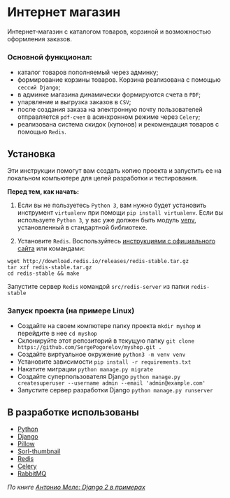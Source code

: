 # Интернет магазин

Интернет-магазин c  каталогом товаров, корзиной и возможностью оформления заказов. 

### Основной функционал:
- каталог товаров пополняемый через админку;
- формирование корзины товаров. Корзина реализована с помощью `сессий Django`;
- в админке магазина динамически формируются счета в `PDF`;
- упарвление и выгрузка заказов в `CSV`;
- после создания заказа  на электронную почту пользователей отправляется `pdf-счет` в асинхронном режиме через `Celery`;
- реализована система скидок (купонов) и рекомендация товаров с помощью `Redis`.


## Установка
Эти инструкции помогут вам создать копию проекта и запустить ее на локальном компьютере для целей разработки и тестирования.

**Перед тем, как начать:**
1. Если вы не пользуетесь `Python 3`, вам нужно будет установить инструмент `virtualenv` при помощи `pip install virtualenv`. 
Если вы используете `Python 3`, у вас уже должен быть модуль [venv](https://docs.python.org/3/library/venv.html), установленный в стандартной библиотеке.

2. Установите `Redis`. Воспользуйтесь [инструкциями с официального сайта](https://redis.io/download) или командами:
```
wget http://download.redis.io/releases/redis-stable.tar.gz
tar xzf redis-stable.tar.gz
cd redis-stable && make
```
Запустите сервер `Redis` командой `src/redis-server` из папки `redis-stable`

### Запуск проекта (на примере Linux)
- Создайте на своем компютере папку проекта `mkdir myshop` и перейдите в нее `cd myshop`
- Склонируйте этот репозиторий в текущую папку `git clone https://github.com/SergePogorelov/myshop.git .`
- Создайте виртуальное окружение `python3 -m venv venv`
- Установите зависимости `pip install -r requirements.txt`
- Накатите миграции `python manage.py migrate`
- Создайте суперпользователя Django `python manage.py createsuperuser --username admin --email 'admin@example.com'`
- Запустите сервер разработки Django `python manage.py runserver`

## В разработке использованы

- [Python](https://www.python.org/)
- [Django](https://www.djangoproject.com/)
- [Pillow](https://pypi.org/project/Pillow/)
- [Sorl-thumbnail](https://pypi.org/project/sorl-thumbnail/)
- [Redis](https://redis.io/)
- [Celery](https://docs.celeryproject.org/en/stable/)
- [RabbitMQ](https://www.rabbitmq.com/)

_По книге [Антонио Меле: Django 2 в примерах](https://dmkpress.com/catalog/computer/programming/python/978-5-97060-746-6/)_
